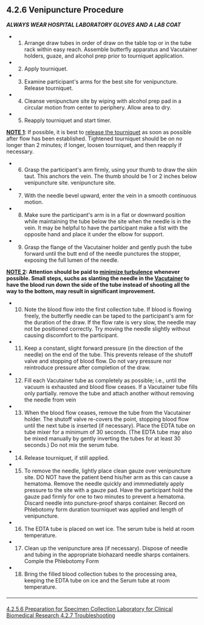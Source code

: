 ## 4.2.6 Venipuncture Procedure

_**ALWAYS WEAR HOSPITAL LABORATORY GLOVES AND A LAB COAT**_

* 1. Arrange draw tubes in order of draw on the table top or in the tube rack within easy reach.  Assemble butterfly apparatus and Vacutainer holders, guaze, and alcohol prep prior to tourniquet application.
* 2. Apply tourniquet.
* 3. Examine participant's arms for the best site for venipuncture.  Release tourniquet.
* 4. Cleanse venipuncture site by wiping with alcohol prep pad in a circular motion from center to periphery.  Allow area to dry.
* 5. Reapply tourniquet and start timer.

<u>**NOTE 1**</u>: If possible, it is best to <u>release the tourniquet</u> as soon as possible after flow has been established.  Tightened tourniquet should be on no longer than 2 minutes; if longer, loosen tourniquet, and then reapply if necessary.

* 6. Grasp the participant's arm firmly, using your thumb to draw the skin taut.
This anchors the vein. The thumb should be 1 or 2 inches below venipuncture site.
venipuncture site.
* 7. With the needle bevel upward, enter the vein in a smooth continuous motion.
* 8. Make sure the participant's arm is in a flat or downward position while
maintaining the tube below the site when the needle is in the vein. It may
be helpful to have the participant make a fist with the opposite hand and
place it under the elbow for support.
* 9. Grasp the flange of the Vacutainer holder and gently push the tube forward until
the butt end of the needle punctures the stopper, exposing the full lumen of the
needle.

<u>**NOTE 2</u>: Attention should be paid to <u>minimize turbulence</u> whenever possible.  Small steps, suchs as slanting the needle in the <u>Vacutainer</u> to have the blood run down the side of the tube instead of shooting all the way to the bottom, may result in significant improvement.**

* 10. Note the blood flow into the first collection tube. If blood is flowing freely,
the butterfly needle can be taped to the participant's arm for the duration of
the draw. If the flow rate is very slow, the needle may not be positioned
correctly. Try moving the needle slightly without causing discomfort to the
participant.
* 11. Keep a constant, slight forward pressure (in the direction of the needle) on
the end of the tube. This prevents release of the shutoff valve and stopping
of blood flow. Do not vary pressure nor reintroduce pressure after
completion of the draw.
* 12. Fill each Vacutainer tube as completely as possible; i.e., until the vacuum
is exhausted and blood flow ceases. If a Vacutainer tube fills only partially.
remove the tube and attach another without removing the needle from vein
* 13. When the blood flow ceases, remove the tube from the Vacutainer holder.
The shutoff valve re-covers the point, stopping blood flow until the next
tube is inserted (if necessary). Place the EDTA tube on tube mixer for a
minimum of 30 seconds. (The EDTA tube may also be mixed manually by
gently inverting the tubes for at least 30 seconds.) Do not mix the serum
tube.
* 14. Release tourniquet, if still applied.
* 15. To remove the needle, lightly place clean gauze over venipuncture site. DO
NOT have the patient bend his/her arm as this can cause a hematoma.
Remove the needle quickly and immmediately apply pressure to the site with
a gauze pad. Have the participant hold the gauze pad firmly for one to two
minutes to prevent a hematoma. Discard needle into puncture-proof sharps
container. Record on Phlebotomy form duration tourniquet was applied and
length of venipuncture.
* 16. The EDTA tube is placed on wet ice. The serum tube is held at room
temperature.
* 17. Clean up the venipuncture area (if necessary).  Dispose of needle and
tubing in the appropriate biohazard needle sharps containers. Comple
the Phlebotomy Form
* 18. Bring the filled blood collection tubes to the processing area, keeping the
EDTA tube on ice and the Serum tube at room temperature.


<hr class="soften" style="margin-top: 20px;margin-bottom: 20px;"/>

<div class="center">
<div class="btn-group">
  <a href=":pages_path:/manuals/laboratory-for-clinical-biomedical-research/4-02-05-06-preparation-for-specimen-collection.md" class="btn btn-default">
    <span class="glyphicon glyphicon-chevron-left"></span>
    4.2.5.6 Preparation for Specimen Collection
  </a>

  <a href=":pages_path:/manuals/laboratory-for-clinical-biomedical-research" class="btn btn-default">
    <span class="glyphicon glyphicon-chevron-up"></span>
    Laboratory for Clinical Biomedical Research
  </a>

  <a href=":pages_path:/manuals/laboratory-for-clinical-biomedical-research/4-02-07-troubleshooting.md" class="btn btn-success">
    4.2.7 Troubleshooting
    <span class="glyphicon glyphicon-chevron-right"></span>
  </a>
</div>
</div>
